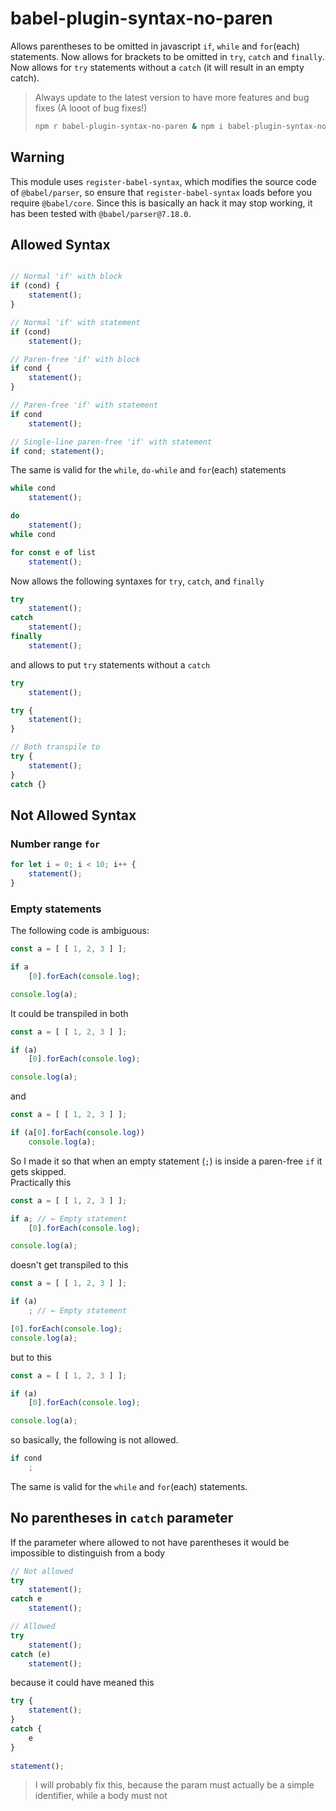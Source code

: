 
# babel-plugin-syntax-no-paren
Allows parentheses to be omitted in javascript `if`, `while` and `for`(each) statements.
Now allows for brackets to be omitted in `try`, `catch` and `finally`.
Now allows for `try` statements without a `catch` (it will result in an empty catch).
> Always update to the latest version to have more features and bug fixes (A looot of bug fixes!) <br>
> ```bash
> npm r babel-plugin-syntax-no-paren & npm i babel-plugin-syntax-no-paren
> ```

## Warning
This module uses `register-babel-syntax`, which modifies the source code of `@babel/parser`, so ensure that `register-babel-syntax` loads before you require `@babel/core`.
Since this is basically an hack it may stop working, it has been tested with `@babel/parser@7.18.0`.

## Allowed Syntax
```js

// Normal 'if' with block
if (cond) {
    statement();
}

// Normal 'if' with statement
if (cond)
    statement();

// Paren-free 'if' with block
if cond {
    statement();
}

// Paren-free 'if' with statement
if cond
    statement();

// Single-line paren-free 'if' with statement
if cond; statement();
```
The same is valid for the `while`, `do-while` and `for`(each) statements
```js
while cond
    statement();

do
    statement();
while cond

for const e of list
    statement();
```
Now allows the following syntaxes for `try`, `catch`, and `finally`
```js
try
    statement();
catch
    statement();
finally
    statement();
```
and allows to put `try` statements without a `catch`
```js
try
    statement();

try {
    statement();
}

// Both transpile to
try {
    statement();
}
catch {}
```

## Not Allowed Syntax

### Number range `for`
```js
for let i = 0; i < 10; i++ {
    statement();
}
```

### Empty statements
The following code is ambiguous:
```js
const a = [ [ 1, 2, 3 ] ];

if a
    [0].forEach(console.log);

console.log(a);
```
It could be transpiled in both
```js
const a = [ [ 1, 2, 3 ] ];

if (a)
    [0].forEach(console.log);

console.log(a);
```
and
```js
const a = [ [ 1, 2, 3 ] ];

if (a[0].forEach(console.log))
    console.log(a);
```
So I made it so that when an empty statement (`;`) is inside a paren-free `if` it gets skipped. <br>
Practically this
```js
const a = [ [ 1, 2, 3 ] ];

if a; // ← Empty statement
    [0].forEach(console.log);

console.log(a);
```
doesn't get transpiled to this
```js
const a = [ [ 1, 2, 3 ] ];

if (a)
    ; // ← Empty statement

[0].forEach(console.log);
console.log(a);
```
but to this
```js
const a = [ [ 1, 2, 3 ] ];

if (a)
    [0].forEach(console.log);

console.log(a);
```
so basically, the following is not allowed.
```js
if cond
    ;
```
The same is valid for the `while` and `for`(each) statements.

## No parentheses in `catch` parameter
If the parameter where allowed to not have parentheses it would be impossible to distinguish from a body
```js
// Not allowed
try
    statement();
catch e
    statement();

// Allowed
try
    statement();
catch (e)
    statement();
```
because it could have meaned this
```js
try {
    statement();
}
catch {
    e
}
    
statement();
```
> I will probably fix this, because the param must actually be a simple identifier, while a body must not